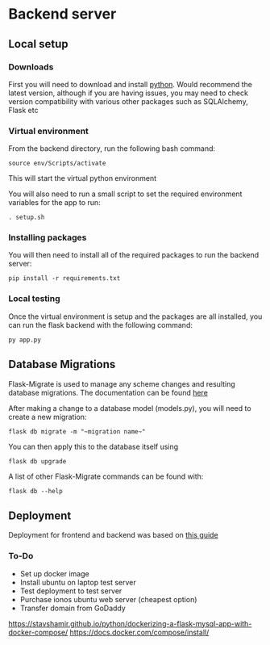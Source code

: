 # Backend server

## Local setup

### Downloads

First you will need to download and install [python](https://www.python.org/downloads/). Would recommend the latest version, although if you are having issues, you may need to check version compatibility with various other packages such as SQLAlchemy, Flask etc

### Virtual environment

From the backend directory, run the following bash command:

```
source env/Scripts/activate
```

This will start the virtual python environment

You will also need to run a small script to set the required environment variables for the app to run:

```
. setup.sh
```

### Installing packages

You will then need to install all of the required packages to run the backend server:

```
pip install -r requirements.txt
```

### Local testing

Once the virtual environment is setup and the packages are all installed, you can run the flask backend with the following command:

```
py app.py
```



## Database Migrations

Flask-Migrate is used to manage any scheme changes and resulting database migrations. The documentation can be found [here](https://flask-migrate.readthedocs.io/en/latest/)

After making a change to a database model (models.py), you will need to create a new migration:

```
flask db migrate -m "~migration name~"
```

You can then apply this to the database itself using 

```
flask db upgrade
```

A list of other Flask-Migrate commands can be found with:

```
flask db --help
```

## Deployment

Deployment for frontend and backend was based on [this guide](https://adamraudonis.medium.com/how-to-deploy-a-website-on-aws-with-docker-flask-react-from-scratch-d0845ebd9da4)

### To-Do

- Set up docker image
- Install ubuntu on laptop test server
- Test deployment to test server
- Purchase ionos ubuntu web server (cheapest option)
- Transfer domain from GoDaddy

https://stavshamir.github.io/python/dockerizing-a-flask-mysql-app-with-docker-compose/
https://docs.docker.com/compose/install/
